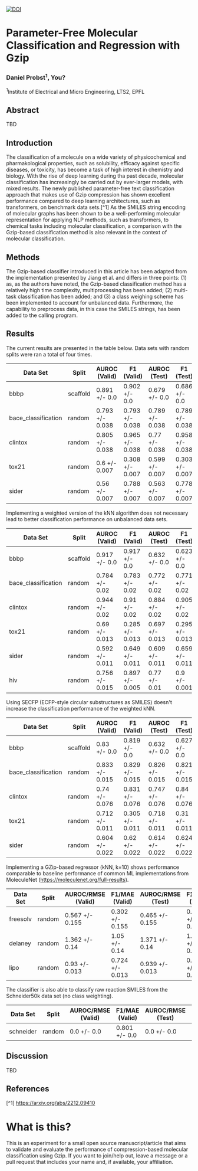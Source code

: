 [![DOI](https://zenodo.org/badge/666335439.svg)](https://zenodo.org/badge/latestdoi/666335439)

# Parameter-Free Molecular Classification and Regression with Gzip
### Daniel Probst<sup>1</sup>, You?
<sup>1</sup>Institute of Electrical and Micro Engineering, LTS2, EPFL

## Abstract
TBD

## Introduction
The classification of a molecule on a wide variety of physicochemical and pharmakological properties, such as solubility, efficacy against specific diseases, or toxicity, has become a task of high interest in chemistry and biology. With the rise of deep learning during tha past decade, molecular classification has increasingly be carried out by ever-larger models, with mixed results. The newly published parameter-free text classification approach that makes use of Gzip compression has shown excellent performance compared to deep learning architectures, such as transformers, on benchmark data sets.[^1] As the SMILES string encoding of molecular graphs has been shown to be a well-performing molecular representation for applying NLP methods, such as transformers, to chemical tasks including molecular classification, a comparison with the Gzip-based classification method is also relevant in the context of molecular classification.

## Methods
The Gzip-based classifier introduced in this article has been adapted from the implementation presented by Jiang et al. and differs in three points: (1) as, as the authors have noted, the Gzip-based classification method has a relatively high time complexity, multiprocessing has been added; (2) multi-task classification has been added; and (3) a class weighing scheme has been implemented to account for unbalanced data. Furthermore, the capability to preprocess data, in this case the SMILES strings, has been added to the calling program.

## Results
The current results are presented in the table below. Data sets with random splits were ran a total of four times.

|     Data Set      | Split  | AUROC (Valid) |  F1 (Valid)   | AUROC (Test)  |   F1 (Test)   |
|-------------------|--------|---------------|---------------|---------------|---------------|
|bbbp               |scaffold|0.891 +/- 0.0  |0.902 +/- 0.0  |0.679 +/- 0.0  |0.686 +/- 0.0  |
|bace_classification|random  |0.793 +/- 0.038|0.793 +/- 0.038|0.789 +/- 0.038|0.789 +/- 0.038|
|clintox            |random  |0.805 +/- 0.038|0.965 +/- 0.038|0.77 +/- 0.038 |0.958 +/- 0.038|
|tox21              |random  |0.6 +/- 0.007  |0.308 +/- 0.007|0.599 +/- 0.007|0.303 +/- 0.007|
|sider              |random  |0.56 +/- 0.007 |0.788 +/- 0.007|0.563 +/- 0.007|0.778 +/- 0.007|

Implementing a weighted version of the kNN algorithm does not necessary lead to better classification performance on unbalanced data sets.

|     Data Set      | Split  | AUROC (Valid) |  F1 (Valid)   | AUROC (Test)  |   F1 (Test)   |
|-------------------|--------|---------------|---------------|---------------|---------------|
|bbbp               |scaffold|0.917 +/- 0.0  |0.917 +/- 0.0  |0.632 +/- 0.0  |0.623 +/- 0.0  |
|bace_classification|random  |0.784 +/- 0.02 |0.783 +/- 0.02 |0.772 +/- 0.02 |0.771 +/- 0.02 |
|clintox            |random  |0.944 +/- 0.02 |0.91 +/- 0.02  |0.884 +/- 0.02 |0.905 +/- 0.02 |
|tox21              |random  |0.69 +/- 0.013 |0.285 +/- 0.013|0.697 +/- 0.013|0.295 +/- 0.013|
|sider              |random  |0.592 +/- 0.011|0.649 +/- 0.011|0.609 +/- 0.011|0.659 +/- 0.011|
|hiv                |random  |0.756 +/- 0.015|0.897 +/- 0.005|0.77 +/- 0.01  |0.9   +/- 0.001|

Using SECFP (ECFP-style circular substructures as SMILES) doesn't increase the classification performance of the weighted kNN.

|     Data Set      | Split  | AUROC (Valid) |  F1 (Valid)   | AUROC (Test)  |   F1 (Test)   |
|-------------------|--------|---------------|---------------|---------------|---------------|
|bbbp               |scaffold|0.83 +/- 0.0   |0.819 +/- 0.0  |0.632 +/- 0.0  |0.627 +/- 0.0  |
|bace_classification|random  |0.833 +/- 0.015|0.829 +/- 0.015|0.826 +/- 0.015|0.821 +/- 0.015|
|clintox            |random  |0.74 +/- 0.076 |0.831 +/- 0.076|0.747 +/- 0.076|0.84 +/- 0.076 |
|tox21              |random  |0.712 +/- 0.011|0.305 +/- 0.011|0.718 +/- 0.011|0.31 +/- 0.011 |
|sider              |random  |0.604 +/- 0.022|0.62 +/- 0.022 |0.614 +/- 0.022|0.624 +/- 0.022|

Implementing a GZip-based regressor (kNN, k=10) shows performance comparable to baseline performance of common ML implementations from MoleculeNet (https://moleculenet.org/full-results).

|Data Set|Split |AUROC/RMSE (Valid)|F1/MAE (Valid) |AUROC/RMSE (Test)|F1/MAE (Test) |
|--------|------|------------------|---------------|-----------------|--------------|
|freesolv|random|0.567 +/- 0.155   |0.302 +/- 0.155|0.465 +/- 0.155  |0.31 +/- 0.155|
|delaney |random|1.362 +/- 0.14    |1.05 +/- 0.14  |1.371 +/- 0.14   |1.005 +/- 0.14|
|lipo    |random|0.93 +/- 0.013    |0.724 +/- 0.013|0.939 +/- 0.013  |0.73 +/- 0.013|

The classifier is also able to classify raw reaction SMILES from the Schneider50k data set (no class weighting).

|Data Set |Split |AUROC/RMSE (Valid)|F1/MAE (Valid)|AUROC/RMSE (Test)|F1/MAE (Test)|
|---------|------|------------------|--------------|-----------------|-------------|
|schneider|random|0.0 +/- 0.0       |0.801 +/- 0.0 |0.0 +/- 0.0      |0.801 +/- 0.0|


## Discussion
TBD

## References
[^1] https://arxiv.org/abs/2212.09410

# What is this?
This is an experiment for a small open source manuscript/article that aims to validate and evaluate the performance of compression-based molecular classification using Gzip. If you want to join/help out, leave a message or a pull request that includes your name and, if available, your affiliation.
